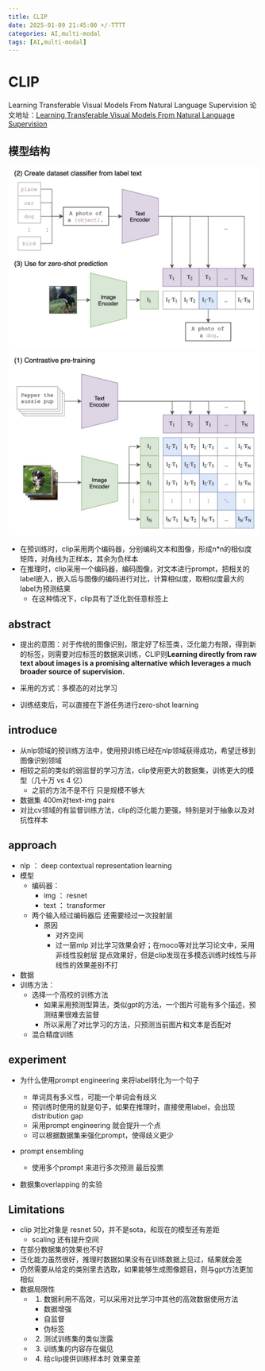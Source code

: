 ```yaml
---
title: CLIP
date: 2025-01-09 21:45:00 +/-TTTT
categories: AI,multi-modal
tags: [AI,multi-modal]
---
```

# CLIP

Learning Transferable Visual Models From Natural Language Supervision
论文地址：[Learning Transferable Visual Models From Natural Language Supervision](https://arxiv.org/pdf/2103.00020)
## 模型结构
![alt text](https://raw.githubusercontent.com/huazZengblog/huazZengblog.github.io/main/_posts/img/clip-pretrain.png)
![alt text](https://raw.githubusercontent.com/huazZengblog/huazZengblog.github.io/main/_posts/img/clip-infer.png)
* 在预训练时，clip采用两个编码器，分别编码文本和图像，形成n*n的相似度矩阵，对角线为正样本，其余为负样本
* 在推理时，clip采用一个编码器，编码图像，对文本进行prompt，把相关的label嵌入，嵌入后与图像的编码进行对比，计算相似度，取相似度最大的label为预测结果
  * 在这种情况下，clip具有了泛化到任意标签上


## abstract
* 提出的意图：对于传统的图像识别，限定好了标签类，泛化能力有限，得到新的标签，则需要对应标签的数据来训练，CLIP则**Learning directly from raw text about images is a promising  alternative which leverages a much broader source of supervision.**

* 采用的方式：多模态的对比学习
* 训练结束后，可以直接在下游任务进行zero-shot learning


## introduce
* 从nlp领域的预训练方法中，使用预训练已经在nlp领域获得成功，希望迁移到图像识别领域
* 相较之前的类似的弱监督的学习方法，clip使用更大的数据集，训练更大的模型（几十万 vs 4 亿）
  * 之前的方法不是不行 只是规模不够大
* 数据集 400m对text-img pairs
* 对比cv领域的有监督训练方法，clip的泛化能力更强，特别是对于抽象以及对抗性样本
  
## approach
* nlp ： deep contextual representation learning
* 模型
  * 编码器： 
    * img ： resnet
    * text ： transformer
  * 两个输入经过编码器后 还需要经过一次投射层
    * 原因
      * 对齐空间
      * 过一层mlp 对比学习效果会好；在moco等对比学习论文中，采用非线性投射层 提点效果好，但是clip发现在多模态训练时线性与非线性的效果差别不打
* 数据
* 训练方法：
  * 选择一个高校的训练方法
    * 如果采用预测型算法，类似gpt的方法，一个图片可能有多个描述，预测结果很难去监督
    * 所以采用了对比学习的方法，只预测当前图片和文本是否配对
  * 混合精度训练

## experiment
* 为什么使用prompt engineering 来将label转化为一个句子
  * 单词具有多义性，可能一个单词会有歧义
  * 预训练时使用的就是句子，如果在推理时，直接使用label，会出现distribution gap
  * 采用prompt engineering 就会提升一个点
  * 可以根据数据集来强化prompt，使得歧义更少
* prompt ensembling
  * 使用多个prompt 来进行多次预测 最后投票
  
* 数据集overlapping 的实验


## Limitations
* clip 对比对象是 resnet 50，并不是sota，和现在的模型还有差距
  * scaling 还有提升空间
* 在部分数据集的效果也不好
* 泛化能力虽然很好，推理时数据如果没有在训练数据上见过，结果就会差
* 仍然需要从给定的类别里去选取，如果能够生成图像题目，则与gpt方法更加相似
* 数据局限性
  * 1. 数据利用不高效，可以采用对比学习中其他的高效数据使用方法
    * 数据增强
    * 自监督
    * 伪标签
  * 2. 测试训练集的类似泄露
  * 3. 训练集的内容存在偏见
  * 4. 给clip提供训练样本时 效果变差